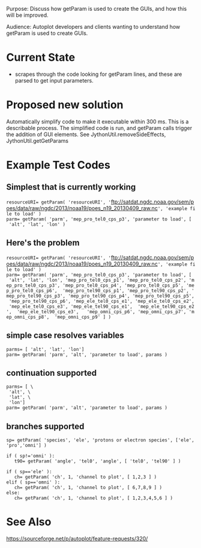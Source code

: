 Purpose: Discuss how getParam is used to create the GUIs, and how this
will be improved.

Audience: Autoplot developers and clients wanting to understand how
getParam is used to create GUIs.

# Current State

  - scrapes through the code looking for getParam lines, and these are
    parsed to get input parameters.

# Proposed new solution

Automatically simplify code to make it executable within 300 ms. This is
a describable process. The simplified code is run, and getParam calls
trigger the addition of GUI elements. See JythonUtil.removeSideEffects,
JythonUtil.getGetParams

# Example Test Codes

## Simplest that is currently working

`resourceURI= getParam( 'resourceURI', '`<ftp://satdat.ngdc.noaa.gov/sem/poes/data/raw/ngdc/2013/noaa19/poes_n19_20130409_raw.nc>`', 'example file to load' )`  
`parm= getParam( 'parm', 'mep_pro_tel0_cps_p3', 'parameter to load', [  'alt', 'lat', 'lon' )`

## Here's the problem

`resourceURI= getParam( 'resourceURI', '`<ftp://satdat.ngdc.noaa.gov/sem/poes/data/raw/ngdc/2013/noaa19/poes_n19_20130409_raw.nc>`', 'example file to load' )`  
`parm= getParam( 'parm', 'mep_pro_tel0_cps_p3', 'parameter to load', [  'alt', 'lat', 'lon', 'mep_pro_tel0_cps_p1', 'mep_pro_tel0_cps_p2', 'mep_pro_tel0_cps_p3', 'mep_pro_tel0_cps_p4', 'mep_pro_tel0_cps_p5', 'mep_pro_tel0_cps_p6',  'mep_pro_tel90_cps_p1', 'mep_pro_tel90_cps_p2', 'mep_pro_tel90_cps_p3', 'mep_pro_tel90_cps_p4', 'mep_pro_tel90_cps_p5', 'mep_pro_tel90_cps_p6', 'mep_ele_tel0_cps_e1', 'mep_ele_tel0_cps_e2', 'mep_ele_tel0_cps_e3', 'mep_ele_tel90_cps_e1',  'mep_ele_tel90_cps_e2',  'mep_ele_tel90_cps_e3',   'mep_omni_cps_p6', 'mep_omni_cps_p7', 'mep_omni_cps_p8',  'mep_omni_cps_p9' ] )`

## simple case resolves variables

`parms= [ 'alt', 'lat', 'lon']`  
`parm= getParam( 'parm', 'alt', 'parameter to load', params )`

## continuation supported

`parms= [ \`  
` 'alt', \`  
` 'lat', \`  
` 'lon']`  
`parm= getParam( 'parm', 'alt', 'parameter to load', params )`

## branches supported

`sp= getParam( 'species', 'ele', 'protons or electron species', ['ele','pro','omni'] )`  
  
`if ( sp!='omni' ):`  
`   t90= getParam( 'angle', 'tel0', 'angle', [ 'tel0', 'tel90' ] ) `  
  
`if ( sp=='ele' ):`  
`   ch= getParam( 'ch', 1, 'channel to plot', [ 1,2,3 ] )`  
`elif ( sp=='omni' ):`  
`   ch= getParam( 'ch', 1, 'channel to plot', [ 6,7,8,9 ] )`  
`else:`  
`   ch= getParam( 'ch', 1, 'channel to plot', [ 1,2,3,4,5,6 ] )`

# See Also

<https://sourceforge.net/p/autoplot/feature-requests/320/>
